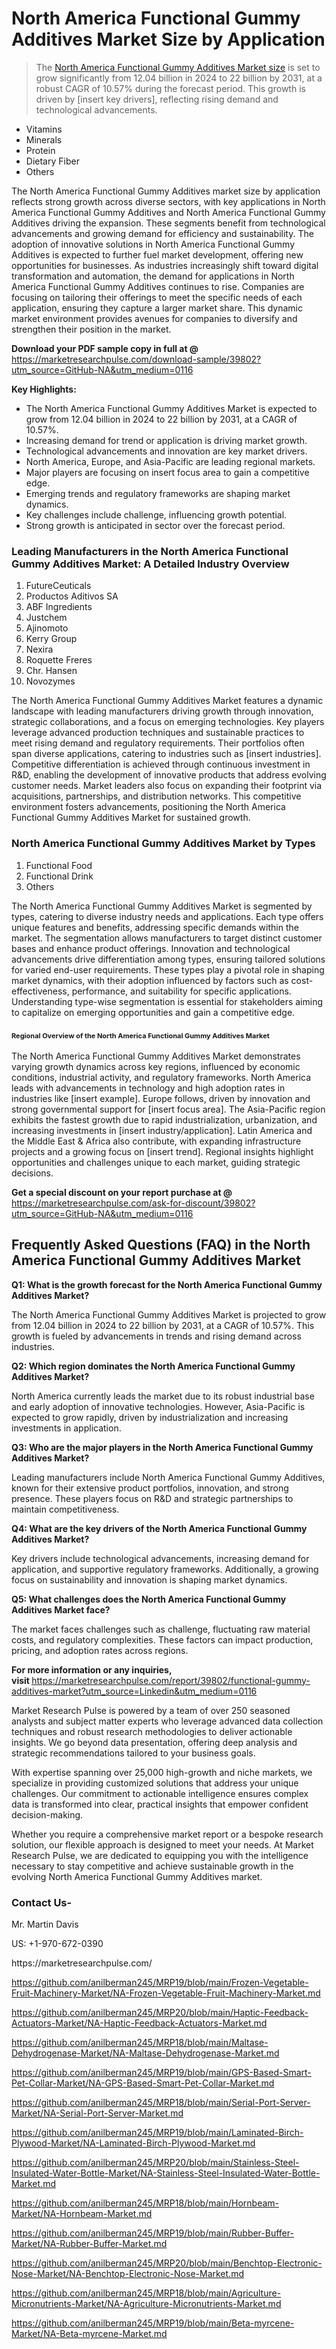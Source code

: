 <h1>North America Functional Gummy Additives Market&nbsp;Size by Application</h1><blockquote><p>The <a href="https://marketresearchpulse.com/download-sample/39802?utm_source=GitHub-NA&amp;utm_medium=0116">North America Functional Gummy Additives Market size</a> is set to grow significantly from 12.04 billion in 2024 to 22 billion by 2031, at a robust CAGR of 10.57% during the forecast period. This growth is driven by [insert key drivers], reflecting rising demand and technological advancements.</p></blockquote><ul><li>Vitamins<li> Minerals<li> Protein<li> Dietary Fiber<li> Others</li></ul><p>The North America Functional Gummy Additives market size by application reflects strong growth across diverse sectors, with key applications in North America Functional Gummy Additives and North America Functional Gummy Additives driving the expansion. These segments benefit from technological advancements and growing demand for efficiency and sustainability. The adoption of innovative solutions in North America Functional Gummy Additives is expected to further fuel market development, offering new opportunities for businesses. As industries increasingly shift toward digital transformation and automation, the demand for applications in North America Functional Gummy Additives continues to rise. Companies are focusing on tailoring their offerings to meet the specific needs of each application, ensuring they capture a larger market share. This dynamic market environment provides avenues for companies to diversify and strengthen their position in the market.</p><p><strong>Download your PDF sample copy in full at @ </strong><a href="https://marketresearchpulse.com/download-sample/39802?utm_source=GitHub-NA&amp;utm_medium=0116">https://marketresearchpulse.com/download-sample/39802?utm_source=GitHub-NA&amp;utm_medium=0116</a></p><p><strong>Key Highlights: </strong></p><ul><li>The North America Functional Gummy Additives Market is expected to grow from 12.04 billion in 2024 to 22 billion by 2031, at a CAGR of 10.57%.</li><li>Increasing demand for trend or application is driving market growth.</li><li>Technological advancements and innovation are key market drivers.</li><li>North America, Europe, and Asia-Pacific are leading regional markets.</li><li>Major players are focusing on insert focus area to gain a competitive edge.</li><li>Emerging trends and regulatory frameworks are shaping market dynamics.</li><li>Key challenges include challenge, influencing growth potential.</li><li>Strong growth is anticipated in sector over the forecast period.</li></ul><h3>Leading Manufacturers in the North America Functional Gummy Additives Market: A Detailed Industry Overview</h3><ol><li>FutureCeuticals</li><li>Productos Aditivos SA</li><li>ABF Ingredients</li><li>Justchem</li><li>Ajinomoto</li><li>Kerry Group</li><li>Nexira</li><li>Roquette Freres</li><li>Chr. Hansen</li><li>Novozymes</li></ol><div class="flex max-w-full flex-col flex-grow"><div class="min-h-8 text-message flex w-full flex-col items-end gap-2 whitespace-normal break-words [.text-message+&amp;]:mt-5" dir="auto" data-message-author-role="assistant" data-message-id="fd8432e4-4910-450d-b182-61b7bfb0a01f" data-message-model-slug="gpt-4o"><div class="flex w-full flex-col gap-1 empty:hidden first:pt-[3px]"><div class="markdown prose w-full break-words dark:prose-invert light"><p>The North America Functional Gummy Additives Market features a dynamic landscape with leading manufacturers driving growth through innovation, strategic collaborations, and a focus on emerging technologies. Key players leverage advanced production techniques and sustainable practices to meet rising demand and regulatory requirements. Their portfolios often span diverse applications, catering to industries such as [insert industries]. Competitive differentiation is achieved through continuous investment in R&amp;D, enabling the development of innovative products that address evolving customer needs. Market leaders also focus on expanding their footprint via acquisitions, partnerships, and distribution networks. This competitive environment fosters advancements, positioning the North America Functional Gummy Additives Market for sustained growth.</p></div></div></div></div><h3>North America Functional Gummy Additives Market by Types</h3><ol><li>Functional Food<li> Functional Drink<li> Others</li></ol><div class="flex max-w-full flex-col flex-grow"><div class="min-h-8 text-message flex w-full flex-col items-end gap-2 whitespace-normal break-words [.text-message+&amp;]:mt-5" dir="auto" data-message-author-role="assistant" data-message-id="084470be-0bb7-4664-bddf-5156b4f41249" data-message-model-slug="gpt-4o-mini"><div class="flex w-full flex-col gap-1 empty:hidden first:pt-[3px]"><div class="markdown prose w-full break-words dark:prose-invert light"><p>The North America Functional Gummy Additives Market is segmented by types, catering to diverse industry needs and applications. Each type offers unique features and benefits, addressing specific demands within the market. The segmentation allows manufacturers to target distinct customer bases and enhance product offerings. Innovation and technological advancements drive differentiation among types, ensuring tailored solutions for varied end-user requirements. These types play a pivotal role in shaping market dynamics, with their adoption influenced by factors such as cost-effectiveness, performance, and suitability for specific applications. Understanding type-wise segmentation is essential for stakeholders aiming to capitalize on emerging opportunities and gain a competitive edge.</p></div></div></div></div><h3><span style="font-size: 11px;">Regional Overview of the North America Functional Gummy Additives Market</span></h3><div class="flex max-w-full flex-col flex-grow"><div class="min-h-8 text-message flex w-full flex-col items-end gap-2 whitespace-normal break-words [.text-message+&amp;]:mt-5" dir="auto" data-message-author-role="assistant" data-message-id="e9038762-ce64-4e30-91c9-9bd413514231" data-message-model-slug="gpt-4o-mini"><div class="flex w-full flex-col gap-1 empty:hidden first:pt-[3px]"><div class="markdown prose w-full break-words dark:prose-invert light"><p>The North America Functional Gummy Additives Market demonstrates varying growth dynamics across key regions, influenced by economic conditions, industrial activity, and regulatory frameworks. North America leads with advancements in technology and high adoption rates in industries like [insert example]. Europe follows, driven by innovation and strong governmental support for [insert focus area]. The Asia-Pacific region exhibits the fastest growth due to rapid industrialization, urbanization, and increasing investments in [insert industry/application]. Latin America and the Middle East &amp; Africa also contribute, with expanding infrastructure projects and a growing focus on [insert trend]. Regional insights highlight opportunities and challenges unique to each market, guiding strategic decisions.</p></div></div></div></div><p><strong>Get a special discount on your report purchase at @ </strong><a href="https://marketresearchpulse.com/ask-for-discount/39802?utm_source=GitHub-NA&amp;utm_medium=0116">https://marketresearchpulse.com/ask-for-discount/39802?utm_source=GitHub-NA&amp;utm_medium=0116</a></p><h2>Frequently Asked Questions (FAQ) in the North America Functional Gummy Additives Market</h2><p><strong>Q1: What is the growth forecast for the North America Functional Gummy Additives Market?</strong></p><p>The North America Functional Gummy Additives Market is projected to grow from 12.04 billion in 2024 to 22 billion by 2031, at a CAGR of 10.57%. This growth is fueled by advancements in trends and rising demand across industries.</p><p><strong>Q2: Which region dominates the North America Functional Gummy Additives Market?</strong></p><p>North America currently leads the market due to its robust industrial base and early adoption of innovative technologies. However, Asia-Pacific is expected to grow rapidly, driven by industrialization and increasing investments in application.</p><p><strong>Q3: Who are the major players in the North America Functional Gummy Additives Market?</strong></p><p>Leading manufacturers include North America Functional Gummy Additives, known for their extensive product portfolios, innovation, and strong presence. These players focus on R&amp;D and strategic partnerships to maintain competitiveness.</p><p><strong>Q4: What are the key drivers of the North America Functional Gummy Additives Market?</strong></p><p>Key drivers include technological advancements, increasing demand for application, and supportive regulatory frameworks. Additionally, a growing focus on sustainability and innovation is shaping market dynamics.</p><p><strong>Q5: What challenges does the North America Functional Gummy Additives Market face?</strong></p><p>The market faces challenges such as challenge, fluctuating raw material costs, and regulatory complexities. These factors can impact production, pricing, and adoption rates across regions.</p><p><strong>For more information or any inquiries, visit&nbsp;</strong><a href="https://marketresearchpulse.com/report/39802/functional-gummy-additives-market?utm_source=Linkedin&utm_medium=0116">https://marketresearchpulse.com/report/39802/functional-gummy-additives-market?utm_source=Linkedin&utm_medium=0116</a></p><p>Market Research Pulse is powered by a team of over 250 seasoned analysts and subject matter experts who leverage advanced data collection techniques and robust research methodologies to deliver actionable insights. We go beyond data presentation, offering deep analysis and strategic recommendations tailored to your business goals.</p><p>With expertise spanning over 25,000 high-growth and niche markets, we specialize in providing customized solutions that address your unique challenges. Our commitment to actionable intelligence ensures complex data is transformed into clear, practical insights that empower confident decision-making.</p><p>Whether you require a comprehensive market report or a bespoke research solution, our flexible approach is designed to meet your needs. At Market Research Pulse, we are dedicated to equipping you with the intelligence necessary to stay competitive and achieve sustainable growth in the evolving North America Functional Gummy Additives market.</p><h3><strong>Contact Us-</strong></h3><p>Mr. Martin Davis</p><p>US: +1-970-672-0390</p><p>https://marketresearchpulse.com/</p><p><a href="https://github.com/anilberman245/MRP19/blob/main/Frozen-Vegetable-Fruit-Machinery-Market/NA-Frozen-Vegetable-Fruit-Machinery-Market.md">https://github.com/anilberman245/MRP19/blob/main/Frozen-Vegetable-Fruit-Machinery-Market/NA-Frozen-Vegetable-Fruit-Machinery-Market.md</a></p><p><a href="https://github.com/anilberman245/MRP20/blob/main/Haptic-Feedback-Actuators-Market/NA-Haptic-Feedback-Actuators-Market.md">https://github.com/anilberman245/MRP20/blob/main/Haptic-Feedback-Actuators-Market/NA-Haptic-Feedback-Actuators-Market.md</a></p><p><a href="https://github.com/anilberman245/MRP18/blob/main/Maltase-Dehydrogenase-Market/NA-Maltase-Dehydrogenase-Market.md">https://github.com/anilberman245/MRP18/blob/main/Maltase-Dehydrogenase-Market/NA-Maltase-Dehydrogenase-Market.md</a></p><p><a href="https://github.com/anilberman245/MRP19/blob/main/GPS-Based-Smart-Pet-Collar-Market/NA-GPS-Based-Smart-Pet-Collar-Market.md">https://github.com/anilberman245/MRP19/blob/main/GPS-Based-Smart-Pet-Collar-Market/NA-GPS-Based-Smart-Pet-Collar-Market.md</a></p><p><a href="https://github.com/anilberman245/MRP18/blob/main/Serial-Port-Server-Market/NA-Serial-Port-Server-Market.md">https://github.com/anilberman245/MRP18/blob/main/Serial-Port-Server-Market/NA-Serial-Port-Server-Market.md</a></p><p><a href="https://github.com/anilberman245/MRP19/blob/main/Laminated-Birch-Plywood-Market/NA-Laminated-Birch-Plywood-Market.md">https://github.com/anilberman245/MRP19/blob/main/Laminated-Birch-Plywood-Market/NA-Laminated-Birch-Plywood-Market.md</a></p><p><a href="https://github.com/anilberman245/MRP20/blob/main/Stainless-Steel-Insulated-Water-Bottle-Market/NA-Stainless-Steel-Insulated-Water-Bottle-Market.md">https://github.com/anilberman245/MRP20/blob/main/Stainless-Steel-Insulated-Water-Bottle-Market/NA-Stainless-Steel-Insulated-Water-Bottle-Market.md</a></p><p><a href="https://github.com/anilberman245/MRP18/blob/main/Hornbeam-Market/NA-Hornbeam-Market.md">https://github.com/anilberman245/MRP18/blob/main/Hornbeam-Market/NA-Hornbeam-Market.md</a></p><p><a href="https://github.com/anilberman245/MRP19/blob/main/Rubber-Buffer-Market/NA-Rubber-Buffer-Market.md">https://github.com/anilberman245/MRP19/blob/main/Rubber-Buffer-Market/NA-Rubber-Buffer-Market.md</a></p><p><a href="https://github.com/anilberman245/MRP20/blob/main/Benchtop-Electronic-Nose-Market/NA-Benchtop-Electronic-Nose-Market.md">https://github.com/anilberman245/MRP20/blob/main/Benchtop-Electronic-Nose-Market/NA-Benchtop-Electronic-Nose-Market.md</a></p><p><a href="https://github.com/anilberman245/MRP18/blob/main/Agriculture-Micronutrients-Market/NA-Agriculture-Micronutrients-Market.md">https://github.com/anilberman245/MRP18/blob/main/Agriculture-Micronutrients-Market/NA-Agriculture-Micronutrients-Market.md</a></p><p><a href="https://github.com/anilberman245/MRP19/blob/main/Beta-myrcene-Market/NA-Beta-myrcene-Market.md">https://github.com/anilberman245/MRP19/blob/main/Beta-myrcene-Market/NA-Beta-myrcene-Market.md</a></p>
